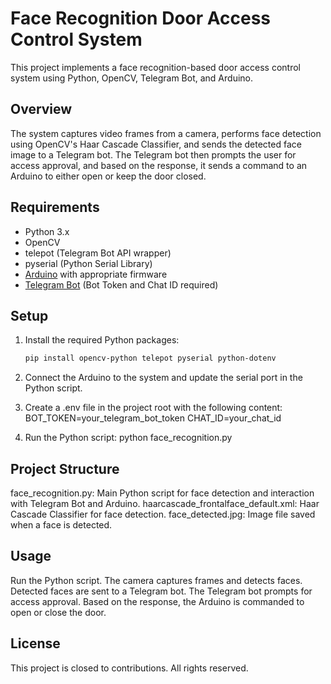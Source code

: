 # Face Recognition Door Access Control System

This project implements a face recognition-based door access control system using Python, OpenCV, Telegram Bot, and Arduino.

## Overview

The system captures video frames from a camera, performs face detection using OpenCV's Haar Cascade Classifier, and sends the detected face image to a Telegram bot. The Telegram bot then prompts the user for access approval, and based on the response, it sends a command to an Arduino to either open or keep the door closed.

## Requirements

- Python 3.x
- OpenCV
- telepot (Telegram Bot API wrapper)
- pyserial (Python Serial Library)
- [Arduino](https://www.arduino.cc/) with appropriate firmware
- [Telegram Bot](https://core.telegram.org/bots) (Bot Token and Chat ID required)

## Setup

1. Install the required Python packages:
   ```bash
   pip install opencv-python telepot pyserial python-dotenv
   
2. Connect the Arduino to the system and update the serial port in the Python script.

3. Create a .env file in the project root with the following content:
BOT_TOKEN=your_telegram_bot_token
CHAT_ID=your_chat_id

4. Run the Python script:
python face_recognition.py

## Project Structure

face_recognition.py: Main Python script for face detection and interaction with Telegram Bot and Arduino.
haarcascade_frontalface_default.xml: Haar Cascade Classifier for face detection.
face_detected.jpg: Image file saved when a face is detected.

## Usage

Run the Python script.
The camera captures frames and detects faces.
Detected faces are sent to a Telegram bot.
The Telegram bot prompts for access approval.
Based on the response, the Arduino is commanded to open or close the door.

## License

This project is closed to contributions. All rights reserved.
